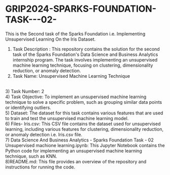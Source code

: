 # GRIP2024-SPARKS-FOUNDATION-TASK---02-
This is the Second task of the Sparks Foundation i.e. Implementing Unsupervised Learning On the Iris Dataset.
</br>
1) Task Description : This repository contains the solution for the second task of the Sparks Foundation's Data Science and Business Analytics internship program. The task involves implementing an unsupervised machine learning technique, focusing on clustering, dimensionality reduction, or anomaly detection.
2) Task Name: Unsupervised Machine Learning Technique
</br>
3) Task Number: 2
</br>
4) Task Objective: To implement an unsupervised machine learning technique to solve a specific problem, such as grouping similar data points or identifying outliers.
</br>
5) Dataset: The dataset for this task contains various features that are used to train and test the unsupervised machine learning model.
</br>
6) Files- Iris.csv: This CSV file contains the dataset used for unsupervised learning, including various features for clustering, dimensionality reduction, or anomaly detection i.e. Iris.csv file.
</br>
7) Data Science And Business Analytics - Sparks Foundation Task - 02 Unsupervised machione learning.ipynb: This Jupyter Notebook contains the Python code for implementing an unsupervised machine learning technique, such as KNN.
</br>
8)README.md: This file provides an overview of the repository and instructions for running the code.

